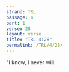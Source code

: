 ```yaml
---
strand: TRL
passage: 4
part: 1
verse: 28
layout: verse
title: "TRL 4:28"
permalink: /TRL/4/28/
---
```

"I know, I never will.
